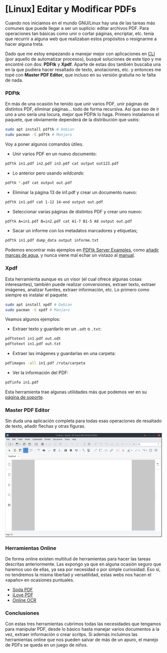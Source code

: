# [Linux] Editar y Modificar PDFs



Cuando nos iniciamos en el mundo GNU/Linux hay una de las tareas más comunes que puede llegar a ser un suplicio: editar archivos PDF. Para operaciones tan básicas como unir o cortar páginas, encriptar, etc. tenía que recurrir a alguna web que realizaban estos propósitos o resignarme a hacer alguna treta.

Dado que me estoy empezando a manejar mejor con aplicaciones en [CLI](https://es.wikipedia.org/wiki/Interfaz_de_l%C3%ADnea_de_comandos?oldformat=true) (por aquello de automatizar procesos), busqué soluciones de este tipo y me encontré con dos: **PDFtk** y **Xpdf**. Aparte de estas dos también buscaba una en la que pudiera hacer resaltado de texto, anotaciones, etc. y entonces me topé con **Master PDF Editor**, que incluso en su versión gratuita no le falta de nada.


### PDFtk

En más de una ocasión he tenido que unir varios PDF, unir páginas de distintos PDF, eliminar páginas... todo de forma recursiva. Así que eso de ir uno a uno sería una locura, mejor que PDFtk lo haga. Primero instalamos el paquete, que obviamente dependerá de la distribución que uséis:
```bash
sudo apt install pdftk # Debian
sudo pacman -S pdftk # Manjaro
```

Voy a poner algunos comandos útiles.

+ Unir varios PDF en un nuevo documento:
```bash
pdftk in1.pdf in2.pdf in3.pdf cat output out123.pdf
```

+ Lo anterior pero usando *wildcards*:
```bash
pdftk *.pdf cat output out.pdf
```

+ Eliminar la página 13 de in1.pdf y crear un documento nuevo:
```bash
pdftk in1.pdf cat 1-12 14-end output out.pdf
```

+ Seleccionar varias páginas de distintos PDF y crear uno nuevo:
```bash
pdftk A=in1.pdf B=in2.pdf cat A1-7 B1-5 A8 output out.pdf
```

+ Sacar un informe con los metadatos marcadores y etiquetas;
```bash
pdftk in1.pdf dump_data output informe.txt
```

Podemos encontrar más ejemplos en [PDFtk Server Examples](https://www.pdflabs.com/docs/pdftk-cli-examples/), como [añadir marcas de agua](https://www.pdflabs.com/docs/how-to-add-headers-footers-watermarks-and-stamps-to-pdf/), y nunca viene mal echar un vistazo al [manual](https://www.pdflabs.com/docs/pdftk-man-page/).


### Xpdf

Esta herramienta aunque es un visor (el cual ofrece algunas cosas interesantes), también puede realizar conversiones, extraer texto, extraer imágenes, analizar fuentes, extraer información, etc. Lo primero como siempre es instalar el paquete:
```bash
sudo apt install xpdf # Debian
sudo pacman -S xpdf # Manjaro
```

Veamos algunos ejemplos:

+ Extraer texto y guardarlo en un `.odt` o `.txt`:
```bash
pdftotext in1.pdf out.odt
pdftotext in1.pdf out.txt
```

+ Extraer las imágenes y guardarlas en una carpeta:
```bash
pdfimages -all in1.pdf /ruta/carpeta
```

+ Ver la información del PDF:
```bash
pdfinfo in1.pdf
```

Esta herramienta trae algunas utilidades más que podemos ver en su [página de soporte](https://www.xpdfreader.com/support.html). 


### Master PDF Editor

Sin duda una aplicación completa para todas esas operaciones de resaltado de texto, añadir flechas y otras figuras.

![](/img/masterpdfeditor.png)



### Herramientas Online

De forma online existen multitud de herramientas para hacer las tareas descritas anteriormente. Las expongo ya que en alguna ocasión seguro que haremos uso de ellas, ya sea por necesidad o por simple curiosidad. Eso sí, no tendremos la misma libertad y versatilidad, estas webs nos hacen el &laquo;apaño&raquo; en ocasiones puntuales.

+ [Soda PDF](https://www.sodapdf.com/es/)
+ [iLove PDF](https://www.ilovepdf.com/es)
+ [Online OCR](https://www.hipdf.com/ocr)


### Conclusiones

Con estas tres herramientas cubrimos todas las necesidades que tengamos para manipular PDF, desde lo básico hasta manejar varios documentos a la vez, extraer información o crear scritps. Si además incluimos las herramientas online que nos pueden salvar de más de un apuro, el manejo de PDFs se queda en un juego de niñxs.

